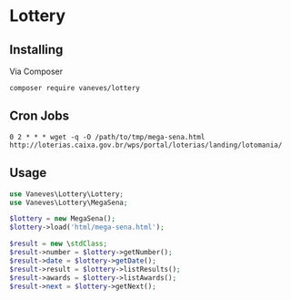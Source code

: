 # Lottery

## Installing

Via Composer

```
composer require vaneves/lottery
```
## Cron Jobs

```
0 2 * * * wget -q -O /path/to/tmp/mega-sena.html http://loterias.caixa.gov.br/wps/portal/loterias/landing/lotomania/
```

## Usage

``` php
use Vaneves\Lottery\Lottery;
use Vaneves\Lottery\MegaSena;

$lottery = new MegaSena();
$lottery->load('html/mega-sena.html');

$result = new \stdClass;
$result->number = $lottery->getNumber();
$result->date = $lottery->getDate();
$result->result = $lottery->listResults();
$result->awards = $lottery->listAwards();
$result->next = $lottery->getNext();

```